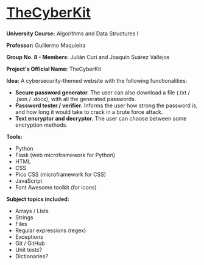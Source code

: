 <h1 style="font-size: 36px; text-decoration: underline; font-weight: 600;">TheCyberKit</h1>

**University Course:** Algorithms and Data Structures I

**Professor:** Guillermo Maquieira

**Group No. 8 - Members:** Julián Curi and Joaquín Suárez Vallejos

**Project's Official Name:** TheCyberKit

**Idea:** A cybersecurity-themed website with the following functionalities:
+ **Secure password generator.** The user can also download a file (.txt / .json / .docx), with all the generated passwords.
+ **Password tester / verifier.** Informs the user how strong the password is, and how long it would take to crack in a brute force attack.
+ **Text encryptor and decryptor.** The user can choose between some encryption methods.

**Tools:**
+ Python
+ Flask (web microframework for Python)
+ HTML
+ CSS
+ Pico CSS (microframework for CSS)
+ JavaScript
+ Font Awesome toolkit (for icons)

**Subject topics included:**
+ Arrays / Lists
+ Strings
+ Files
+ Regular expressions (regex)
+ Exceptions
+ Git / GitHub
+ Unit tests?
+ Dictionaries?
